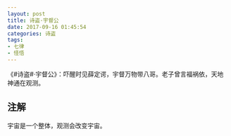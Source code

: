 ```yaml
---
layout: post
title: 诗盗·宇督公
date: 2017-09-16 01:45:54
categories: 诗盗
tags:
- 七律
- 怪悟
---
```

《#诗盗#·宇督公》：吓醒时见薛定谔，宇督万物带八哥。老子曾言福祸依，天地神通在观测。

## 注解
宇宙是一个整体，观测会改变宇宙。
